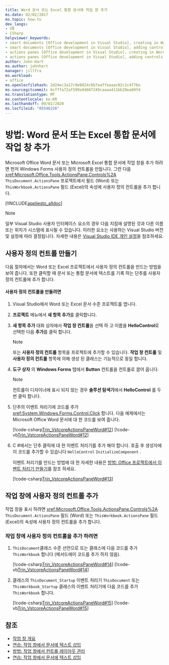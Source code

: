 ```yaml
---
title: Word 문서 또는 Excel 통합 문서에 작업 창 추가
ms.date: 02/02/2017
ms.topic: how-to
dev_langs:
- VB
- CSharp
helpviewer_keywords:
- smart documents [Office development in Visual Studio], creating in Word
- smart documents [Office development in Visual Studio], adding controls
- actions panes [Office development in Visual Studio], creating in Word
- actions panes [Office development in Visual Studio], adding controls
author: John-Hart
ms.author: johnhart
manager: jillfra
ms.workload:
- office
ms.openlocfilehash: 2d24ec3a17c9e0824c6b7aaffeaaac02c1c4f76e
ms.sourcegitcommit: 6cfffa72af599a9d667249caaaa411bb28ea69fd
ms.translationtype: MT
ms.contentlocale: ko-KR
ms.lasthandoff: 09/02/2020
ms.locfileid: "85546226"
---
```

# <a name="how-to-add-an-actions-pane-to-word-documents-or-excel-workbooks"></a>방법: Word 문서 또는 Excel 통합 문서에 작업 창 추가
  Microsoft Office Word 문서 또는 Microsoft Excel 통합 문서에 작업 창을 추가 하려면 먼저 Windows Forms 사용자 정의 컨트롤을 만듭니다. 그런 다음 <xref:Microsoft.Office.Tools.ActionsPane.Controls%2A> `ThisDocument.ActionsPane` 프로젝트에서 필드 (Word) 또는 `ThisWorkbook.ActionsPane` 필드 (Excel)의 속성에 사용자 정의 컨트롤을 추가 합니다.

 [!INCLUDE[appliesto_alldoc](../vsto/includes/appliesto-alldoc-md.md)]

> [!NOTE]
> 일부 Visual Studio 사용자 인터페이스 요소의 경우 다음 지침에 설명된 것과 다른 이름 또는 위치가 시스템에 표시될 수 있습니다. 이러한 요소는 사용하는 Visual Studio 버전 및 설정에 따라 결정됩니다. 자세한 내용은 [Visual Studio IDE 개인 설정](../ide/personalizing-the-visual-studio-ide.md)을 참조하세요.

## <a name="creating-the-user-control"></a>사용자 정의 컨트롤 만들기
 다음 절차에서는 Word 또는 Excel 프로젝트에서 사용자 정의 컨트롤을 만드는 방법을 보여 줍니다. 또한 클릭할 때 문서 또는 통합 문서에 텍스트를 기록 하는 단추를 사용자 정의 컨트롤에 추가 합니다.

#### <a name="to-create-the-user-control"></a>사용자 정의 컨트롤을 만들려면

1. Visual Studio에서 Word 또는 Excel 문서 수준 프로젝트를 엽니다.

2. **프로젝트** 메뉴에서 **새 항목 추가**를 클릭합니다.

3. **새 항목 추가** 대화 상자에서 **작업 창 컨트롤**을 선택 하 고 이름을 **HelloControl**로 선택한 다음 **추가**를 클릭 합니다.

    > [!NOTE]
    > 또는 **사용자 정의 컨트롤** 항목을 프로젝트에 추가할 수 있습니다. **작업 창 컨트롤** 및 **사용자 정의 컨트롤** 항목에 의해 생성 된 클래스는 기능적으로 동일 합니다.

4. **도구 상자** 의 **Windows Forms** 탭에서 **Button** 컨트롤을 컨트롤로 끌어 옵니다.

    > [!NOTE]
    > 컨트롤이 디자이너에 표시 되지 않는 경우 **솔루션 탐색기**에서 **HelloControl** 를 두 번 클릭 합니다.

5. 단추의 이벤트 처리기에 코드를 추가 <xref:System.Windows.Forms.Control.Click> 합니다. 다음 예제에서는 Microsoft Office Word 문서에 대 한 코드를 보여 줍니다.

     [!code-csharp[Trin_VstcoreActionsPaneWord#12](../vsto/codesnippet/CSharp/Trin_VstcoreActionsPaneWordCS/HelloControl.cs#12)]
     [!code-vb[Trin_VstcoreActionsPaneWord#12](../vsto/codesnippet/VisualBasic/Trin_VstcoreActionsPaneWordVB/HelloControl.vb#12)]

6. C #에서는 단추 클릭에 대 한 이벤트 처리기를 추가 해야 합니다. 호출 후 생성자에이 코드를 추가할 수 있습니다 `HelloControl` `InitializeComponent` .

     이벤트 처리기를 만드는 방법에 대 한 자세한 내용은 [방법: Office 프로젝트에서 이벤트 처리기 만들기](../vsto/how-to-create-event-handlers-in-office-projects.md)를 참조 하세요.

     [!code-csharp[Trin_VstcoreActionsPaneWord#13](../vsto/codesnippet/CSharp/Trin_VstcoreActionsPaneWordCS/HelloControl.cs#13)]

## <a name="add-the-user-control-to-the-actions-pane"></a>작업 창에 사용자 정의 컨트롤 추가
 작업 창을 표시 하려면 <xref:Microsoft.Office.Tools.ActionsPane.Controls%2A> `ThisDocument.ActionsPane` 필드 (Word) 또는 `ThisWorkbook.ActionsPane` 필드 (Excel)의 속성에 사용자 정의 컨트롤을 추가 합니다.

### <a name="to-add-the-user-control-to-the-actions-pane"></a>작업 창에 사용자 정의 컨트롤을 추가 하려면

1. `ThisDocument`클래스 수준 선언으로 또는 클래스에 다음 코드를 추가 `ThisWorkbook` 합니다 (메서드에이 코드를 추가 하지 않음).

     [!code-csharp[Trin_VstcoreActionsPaneWord#14](../vsto/codesnippet/CSharp/Trin_VstcoreActionsPaneWordCS/ThisDocument.cs#14)]
     [!code-vb[Trin_VstcoreActionsPaneWord#14](../vsto/codesnippet/VisualBasic/Trin_VstcoreActionsPaneWordVB/ThisDocument.vb#14)]

2. 클래스의 `ThisDocument_Startup` 이벤트 처리기 `ThisDocument` 또는 `ThisWorkbook_Startup` 클래스의 이벤트 처리기에 다음 코드를 추가 `ThisWorkbook` 합니다.

     [!code-csharp[Trin_VstcoreActionsPaneWord#15](../vsto/codesnippet/CSharp/Trin_VstcoreActionsPaneWordCS/ThisDocument.cs#15)]
     [!code-vb[Trin_VstcoreActionsPaneWord#15](../vsto/codesnippet/VisualBasic/Trin_VstcoreActionsPaneWordVB/ThisDocument.vb#15)]

## <a name="see-also"></a>참조
- [작업 창 개요](../vsto/actions-pane-overview.md)
- [연습: 작업 창에서 문서에 텍스트 삽입](../vsto/walkthrough-inserting-text-into-a-document-from-an-actions-pane.md)
- [방법: 작업 창에서 컨트롤 레이아웃 관리](../vsto/how-to-manage-control-layout-on-actions-panes.md)
- [연습: 작업 창에서 문서에 텍스트 삽입](../vsto/walkthrough-inserting-text-into-a-document-from-an-actions-pane.md)
